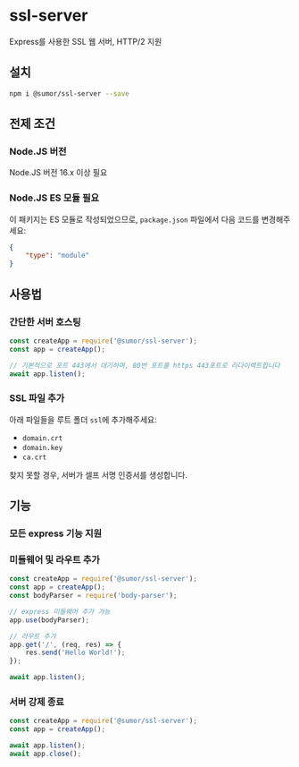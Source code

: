 # ssl-server
Express를 사용한 SSL 웹 서버, HTTP/2 지원

## 설치
```bash
npm i @sumor/ssl-server --save
```

## 전제 조건

### Node.JS 버전
Node.JS 버전 16.x 이상 필요

### Node.JS ES 모듈 필요
이 패키지는 ES 모듈로 작성되었으므로, ```package.json``` 파일에서 다음 코드를 변경해주세요:
```json
{
    "type": "module"
}
```

## 사용법

### 간단한 서버 호스팅

```javascript
const createApp = require('@sumor/ssl-server');
const app = createApp();

// 기본적으로 포트 443에서 대기하며, 80번 포트를 https 443포트로 리다이렉트합니다
await app.listen();
```


### SSL 파일 추가
아래 파일들을 루트 폴더 ```ssl```에 추가해주세요:
- ```domain.crt```
- ```domain.key```
- ```ca.crt```

찾지 못할 경우, 서버가 셀프 서명 인증서를 생성합니다.

## 기능

### 모든 express 기능 지원

### 미들웨어 및 라우트 추가

```javascript
const createApp = require('@sumor/ssl-server');
const app = createApp();
const bodyParser = require('body-parser');

// express 미들웨어 추가 가능
app.use(bodyParser);

// 라우트 추가
app.get('/', (req, res) => {
    res.send('Hello World!');
});

await app.listen();
```

### 서버 강제 종료

```javascript
const createApp = require('@sumor/ssl-server');
const app = createApp();

await app.listen();
await app.close();
```